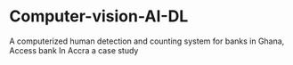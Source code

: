 # Computer-vision-AI-DL
A computerized human detection and counting system for banks in Ghana, Access bank In Accra a  case study
